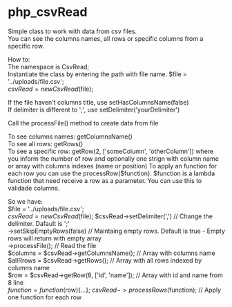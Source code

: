 # php_csvRead
Simple class to work with data from csv files.  
You can see the columns names, all rows or specific columns from a specific row.

How to:  
The namespace is CsvRead;  
Instantiate the class by entering the path with file name.
 $file = '../uploads/file.csv';  
 $csvRead = new CsvRead($file);  
 
If the file haven't columns title, use setHasColumnsName(false)  
If delimiter is different to ';', use setDelimiter('yourDelimiter')  

Call the processFile() method to create data from file

To see columns names: getColumnsName()  
To see all rows: getRows()  
To see a specific row: getRow(2, ['someColumn', 'otherColumn']) where you inform the number of row and optionally one strign with column name or array with columns indexes (name or position)
To apply an function for each row you can use the processRow($function). $function is a lambda function that need receive a row as a parameter. You can use this to validade columns.

So we have:  
 $file = '../uploads/file.csv';   
 $csvRead = new CsvRead($file);
 $csvRead->setDelimiter(',') // Change the delimiter. Dafault is ';'  
    ->setSkipEmptyRows(false) // Maintaing empty rows. Default is true - Empty rows will return with empty array  
    ->processFile(); // Read the file  
 $columns = $csvRead->getColumnsName(); // Array with columns name  
 $allRrows = $csvRead->getRows(); // Array with all rows indexed by columns name  
 $row = $csvRead->getRow(8, ['id', 'name']); // Array with id and name from 8 line  
 $function = function($row){...};
 $csvRead->processRows($function); // Apply one function for each row
 
